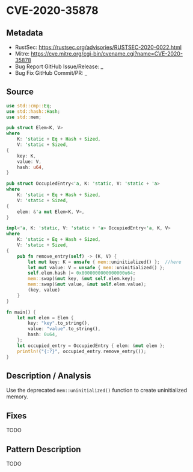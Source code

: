 # CVE-2020-35878

## Metadata

- RustSec: https://rustsec.org/advisories/RUSTSEC-2020-0022.html
- Mitre: https://cve.mitre.org/cgi-bin/cvename.cgi?name=CVE-2020-35878
- Bug Report GitHub Issue/Release: _
- Bug Fix GitHub Commit/PR: _

## Source

```rust
use std::cmp::Eq;
use std::hash::Hash;
use std::mem;

pub struct Elem<K, V>
where
    K: 'static + Eq + Hash + Sized,
    V: 'static + Sized,
{
    key: K,
    value: V,
    hash: u64,
}

pub struct OccupiedEntry<'a, K: 'static, V: 'static + 'a>
where
    K: 'static + Eq + Hash + Sized,
    V: 'static + Sized,
{
    elem: &'a mut Elem<K, V>,
}

impl<'a, K: 'static, V: 'static + 'a> OccupiedEntry<'a, K, V>
where
    K: 'static + Eq + Hash + Sized,
    V: 'static + Sized,
{
    pub fn remove_entry(self) -> (K, V) {
        let mut key: K = unsafe { mem::uninitialized() };  //here 
        let mut value: V = unsafe { mem::uninitialized() };
        self.elem.hash |= 0x8000000000000000u64;
        mem::swap(&mut key, &mut self.elem.key);
        mem::swap(&mut value, &mut self.elem.value);
        (key, value)
    }
}

fn main() {
    let mut elem = Elem {
        key: "key".to_string(),
        value: "value".to_string(),
        hash: 0u64,
    };
    let occupied_entry = OccupiedEntry { elem: &mut elem };
    println!("{:?}", occupied_entry.remove_entry());
}

```

## Description / Analysis

Use the deprecated `mem::uninitialized()` function to create uninitialized memory.

## Fixes

TODO

## Pattern Description

TODO